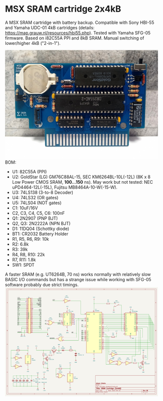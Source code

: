 # MSX SRAM cartridge 2x4kB

A MSX SRAM cartridge with battery backup. Compatible with Sony HBI-55 and Yamaha UDC-01 4kB cartridges (details: https://map.grauw.nl/resources/hbi55.php). Tested with Yamaha SFG-05 firmware. Based on i82C55A PPI and 8kB SRAM. Manual switching of lower/higher 4kB ("2-in-1").

![Assembled](/pics/pcb1.jpg "Assembled")
BOM:
- U1: 82C55A (PPI)
- U2: GoldStar (LG) GM76C88AL-15, SEC KM6264BL-10L(-12L) (8K x 8 Low Power CMOS SRAM, **100...150** ns). May work but not tested: NEC uPD4464-12L(-15L), Fujitsu MB8464A-10-W(-15-W).
- U3: 74LS138 (3-to-8 Decoder)
- U4: 74LS32 (OR gates)
- U5: 74LS04 (NOT gates)
- C1: 10uF/16V
- C2, C3, C4, C5, C6: 100nF
- Q1: 2N2907 (PNP BJT)
- Q2, Q3: 2N2222A (NPN BJT)
- D1: 11DQ04 (Schottky diode)
- BT1: CR2032 Battery Holder
- R1, R5, R6, R9: 10k
- R2: 6.8k
- R3: 39k
- R4, R8, R10: 22k
- R7, R11: 1.8k
- SW1: SPDT
  
A faster SRAM (e.g. UT6264B, 70 ns) works normally with relatively slow BASIC I/O commands but has a strange issue while working with SFG-05 software probably due strict timings.
![Schematics](/sch.png "Schematics")
